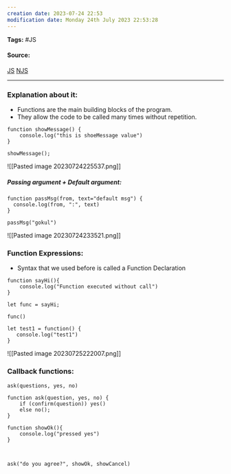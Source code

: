 ```yaml
---
creation date: 2023-07-24 22:53
modification date: Monday 24th July 2023 22:53:28
---
```


**Tags:** #JS 

#### Source:
[JS](https://javascript.info/function-basics)
[NJS](https://www.youtube.com/watch?v=gSDncyuGw0s&pp=ygUdamF2YXNjcmlwdCBmdW5jdGlvbnMgbmFtYXN0YWU%3D)

--------------------------------------

### Explanation about it:

* Functions are the main building blocks of the program.
* They allow the code to be called many times without repetition.

```
function showMessage() {
	console.log("this is shoeMessage value")
}

showMessage();
```

![[Pasted image 20230724225537.png]]


##### Passing argument + Default argument:

```
function passMsg(from, text="default msg") {
  console.log(from, ":", text)
}

passMsg("gokul")
```

![[Pasted image 20230724233521.png]]


### Function Expressions:

* Syntax that we used before is called a Function Declaration

```
function sayHi(){
    console.log("Function executed without call")
}

let func = sayHi;

func()

let test1 = function() {
   console.log("test1")
}
```

![[Pasted image 20230725222007.png]]



### Callback functions:

```
ask(questions, yes, no)
```

```
function ask(question, yes, no) {
	if (confirm(question)) yes()
	else no();
}

function showOk(){
	console.log("pressed yes")
}



ask("do you agree?", showOk, showCancel)
```
